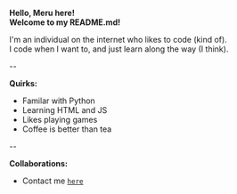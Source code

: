 **Hello, Meru here!**   
**Welcome to my README.md!**  

I'm an individual on the internet who likes to code (kind of).  
I code when I want to, and just learn along the way (I think).

--  

**Quirks:**
- Familar with Python
- Learning HTML and JS
- Likes playing games
- Coffee is better than tea

--

**Collaborations:**
- Contact me [`here`](mailto:mmeru.dev@gmail.com)
